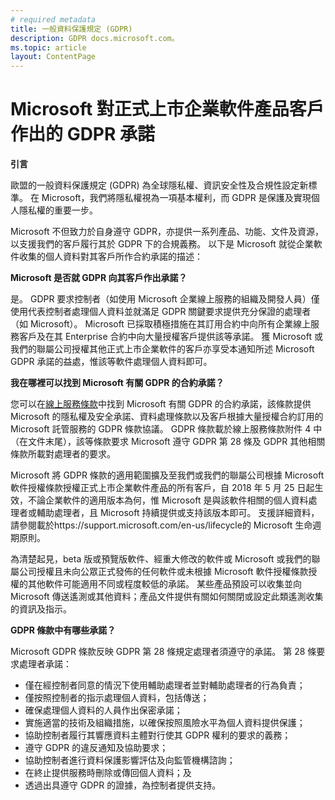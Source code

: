 ```yaml
---
# required metadata
title: 一般資料保護規定 (GDPR)
description: GDPR docs.microsoft.com。
ms.topic: article
layout: ContentPage
---
```


# <a name="microsofts-gdpr-commitments-to-customers-of-our-generally-available-enterprise-software-products"></a>Microsoft 對正式上市企業軟件產品客戶作出的 GDPR 承諾

**引言**

歐盟的一般資料保護規定 (GDPR) 為全球隱私權、資訊安全性及合規性設定新標準。 在 Microsoft，我們將隱私權視為一項基本權利，而 GDPR 是保護及實現個人隱私權的重要一步。     

Microsoft 不但致力於自身遵守 GDPR，亦提供一系列產品、功能、文件及資源，以支援我們的客戶履行其於 GDPR 下的合規義務。 以下是 Microsoft 就從企業軟件收集的個人資料對其客戶所作合約承諾的描述：

**Microsoft 是否就 GDPR 向其客戶作出承諾？**

是。 GDPR 要求控制者（如使用 Microsoft 企業線上服務的組織及開發人員）僅使用代表控制者處理個人資料並就滿足 GDPR 關鍵要求提供充分保證的處理者（如 Microsoft）。 Microsoft 已採取積極措施在其訂用合約中向所有企業線上服務客戶及在其 Enterprise 合約中向大量授權客戶提供該等承諾。 獲 Microsoft 或我們的聯屬公司授權其他正式上市企業軟件的客戶亦享受本通知所述 Microsoft GDPR 承諾的益處，惟該等軟件處理個人資料即可。

**我在哪裡可以找到 Microsoft 有關 GDPR 的合約承諾？**

您可以在[線上服務條款](https://na01.safelinks.protection.outlook.com/?url=http%3A%2F%2Fwww.microsoftvolumelicensing.com%2FDocumentSearch.aspx%3FMode%3D3%26DocumentTypeId%3D46&data=04%7C01%7Ccolvog%40microsoft.com%7C4d7ac59082394bd57e5808d57b0e0368%7C72f988bf86f141af91ab2d7cd011db47%7C1%7C0%7C636550222480031404%7CUnknown%7CTWFpbGZsb3d8eyJWIjoiMC4wLjAwMDAiLCJQIjoiV2luMzIiLCJBTiI6Ik1haWwifQ%3D%3D%7C-1&sdata=tbYN10WQtaVgss%2FPzHELXV2VDU8J20VP5bmzIydEZYA%3D&reserved=0)中找到 Microsoft 有關 GDPR 的合約承諾，該條款提供 Microsoft 的隱私權及安全承諾、資料處理條款以及客戶根據大量授權合約訂用的 Microsoft 託管服務的 GDPR 條款協議。 GDPR 條款載於線上服務條款附件 4 中（在文件末尾），該等條款要求 Microsoft 遵守 GDPR 第 28 條及 GDPR 其他相關條款所載對處理者的要求。 

Microsoft 將 GDPR 條款的適用範圍擴及至我們或我們的聯屬公司根據 Microsoft 軟件授權條款授權正式上市企業軟件產品的所有客戶，自 2018 年 5 月 25 日起生效，不論企業軟件的適用版本為何，惟 Microsoft 是與該軟件相關的個人資料處理者或輔助處理者，且 Microsoft 持續提供或支持該版本即可。 支援詳細資料，請參閱載於https://support.microsoft.com/en-us/lifecycle的 Microsoft 生命週期原則。

為清楚起見，beta 版或預覽版軟件、經重大修改的軟件或 Microsoft 或我們的聯屬公司授權且未向公眾正式發佈的任何軟件或未根據 Microsoft 軟件授權條款授權的其他軟件可能適用不同或程度較低的承諾。 某些產品預設可以收集並向 Microsoft 傳送遙測或其他資料；產品文件提供有關如何關閉或設定此類遙測收集的資訊及指示。

**GDPR 條款中有哪些承諾？**

Microsoft GDPR 條款反映 GDPR 第 28 條規定處理者須遵守的承諾。  第 28 條要求處理者承諾：

-   僅在經控制者同意的情況下使用輔助處理者並對輔助處理者的行為負責；
-   僅按照控制者的指示處理個人資料，包括傳送；
-   確保處理個人資料的人員作出保密承諾；
-   實施適當的技術及組織措施，以確保按照風險水平為個人資料提供保護；
-   協助控制者履行其響應資料主體對行使其 GDPR 權利的要求的義務；
-   遵守 GDPR 的違反通知及協助要求；
-   協助控制者進行資料保護影響評估及向監管機構諮詢； 
-   在終止提供服務時刪除或傳回個人資料；及
-   透過出具遵守 GDPR 的證據，為控制者提供支持。
